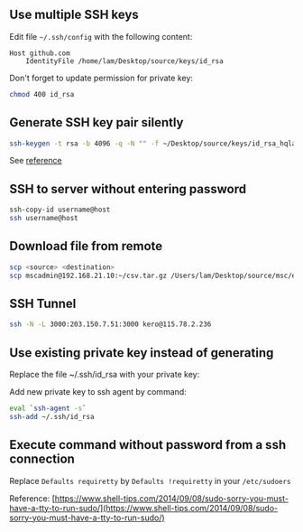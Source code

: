 ## Use multiple SSH keys

Edit file `~/.ssh/config` with the following content:

```
Host github.com
    IdentityFile /home/lam/Desktop/source/keys/id_rsa
```

Don't forget to update permission for private key:

```sh
chmod 400 id_rsa
```


## Generate SSH key pair silently

```sh
ssh-keygen -t rsa -b 4096 -q -N "" -f ~/Desktop/source/keys/id_rsa_hqlambt
```

See [reference](http://man.openbsd.org/cgi-bin/man.cgi/OpenBSD-current/man1/ssh-keygen.1?query=ssh-keygen&sec=1)


## SSH to server without entering password

```sh
ssh-copy-id username@host
ssh username@host
```


## Download file from remote

```sh
scp <source> <destination>
scp mscadmin@192.168.21.10:~/csv.tar.gz /Users/lam/Desktop/source/msc/embulk/
```

## SSH Tunnel

```sh
ssh -N -L 3000:203.150.7.51:3000 kero@115.78.2.236
```


## Use existing private key instead of generating

Replace the file ~/.ssh/id_rsa with your private key:

Add new private key to ssh agent by command:

```sh
eval `ssh-agent -s`
ssh-add ~/.ssh/id_rsa
```


## Execute command without password from a ssh connection

Replace `Defaults requiretty` by `Defaults !requiretty` in your `/etc/sudoers`

Reference: [https://www.shell-tips.com/2014/09/08/sudo-sorry-you-must-have-a-tty-to-run-sudo/](https://www.shell-tips.com/2014/09/08/sudo-sorry-you-must-have-a-tty-to-run-sudo/)

